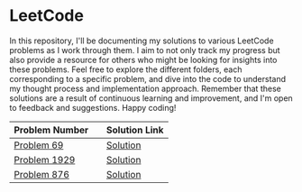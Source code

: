 # LeetCode

In this repository, I'll be documenting my solutions to various LeetCode problems as I work through them. I aim to not only track my progress but also provide a resource for others who might be looking for insights into these problems. Feel free to explore the different folders, each corresponding to a specific problem, and dive into the code to understand my thought process and implementation approach. Remember that these solutions are a result of continuous learning and improvement, and I'm open to feedback and suggestions. Happy coding!

| Problem Number | | Solution Link |
|-------------|--------|------|
| [Problem 69](https://leetcode.com/problems/sqrtx/)    | | [Solution](https://github.com/abedin-fahim/leetcode/blob/main/69/brute-force.cpp) |
| [Problem 1929](https://leetcode.com/problems/concatenation-of-array/)    | | [Solution](https://github.com/abedin-fahim/leetcode/blob/main/1929/main.cpp) |
| [Problem 876](https://leetcode.com/problems/middle-of-the-linked-list/)    | | [Solution]() |



